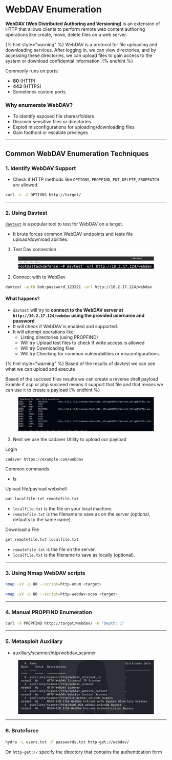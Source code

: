 # WebDAV Enumeration

**WebDAV (Web Distributed Authoring and Versioning)** is an extension of HTTP that allows clients to perform remote web content authoring operations like create, move, delete files on a web server.

{% hint style="warning" %}
WebDAV is a protocol for file uploading and downloading services. After logging in, we can view directories, and by accessing these directories, we can upload files to gain access to the system or download confidential information.
{% endhint %}

Commonly runs on ports:

* **80** (HTTP)
* **443** (HTTPS)
* Sometimes custom ports

### Why enumerate WebDAV?

* To identify exposed file shares/folders
* Discover sensitive files or directories
* Exploit misconfigurations for uploading/downloading files
* Gain foothold or escalate privileges

***

## **Common WebDAV Enumeration Techniques**

### 1. **Identify WebDAV Support**

* Check if HTTP methods like `OPTIONS`, `PROPFIND`, `PUT`, `DELETE`, `PROPPATCH` are allowed.

```bash
curl -v -X OPTIONS http://target/
```

***

### 2. **Using Davtest**

[`davtest`](https://github.com/jonathanchu/davtest) is a popular tool to test for WebDAV on a target.

* It brute forces common WebDAV endpoints and tests file upload/download abilities.

1. Test Dav connection

<figure><img src="../../../../../.gitbook/assets/image (7) (1).png" alt=""><figcaption></figcaption></figure>

2. Connect with to WebDav

```bash
davtest -auth bob:password_123321 -url http://10.2.17.124/webdav
```

#### What happens?

* `davtest` will try to **connect to the WebDAV server at `http://10.2.17.124/webdav` using the provided username and password**.
* It will check if WebDAV is enabled and supported.
* It will attempt operations like:
  * Listing directories (using PROPFIND)
  * Will try Upload test files to check if write access is allowed
  * Will try  Downloading files
  * Will try  Checking for common vulnerabilities or misconfigurations.

{% hint style="warning" %}
Based of the results of davtest we can see what we can upload and execute

Based of the succeed files results we can create a reverse shell payload Examle if asp or php succeed means it support that file and that means we can use it to create a payload
{% endhint %}

<figure><img src="../../../../../.gitbook/assets/image (10).png" alt=""><figcaption></figcaption></figure>

3. Next we use the cadaver Utility to upload our payload

Login

```bash
cadaver https://example.com/webdav
```

Common commands&#x20;

* ls

Upload file/payload webshell

```bash
put localfile.txt remotefile.txt
```

* `localfile.txt` is the file on your local machine.
* `remotefile.txt` is the filename to save as on the server (optional, defaults to the same name).

Download a File

```bash
get remotefile.txt localfile.txt    
```

* `remotefile.txt` is the file on the server.
* `localfile.txt` is the filename to save as locally (optional).

***

### 3. **Using Nmap WebDAV scripts**

```bash
nmap -sV -p 80 --script=http-enum <target>
```

```bash
nmap -sV -p 80 --script=http-webdav-scan <target>
```

***

### 4. **Manual PROPFIND Enumeration**

```bash
curl -X PROPFIND http://target/webdav/ -H "Depth: 1"
```

***

### 5. Metasploit Auxiliary

* auxiliary/scanner/http/webdav\_scanner

<figure><img src="../../../../../.gitbook/assets/image (6) (1).png" alt=""><figcaption></figcaption></figure>

***

### 6. Bruteforce

```bash
hydra -L users.txt -P passwords.txt http-get://webdav/
```

On `http-get://` specify the directory that contains the authentication form
